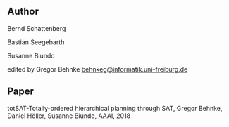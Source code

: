 ## Author
Bernd Schattenberg <no known mail>

Bastian Seegebarth <no known mail>

Susanne Biundo <no known mail>

edited by Gregor Behnke <behnkeg@informatik.uni-freiburg.de>

## Paper
totSAT-Totally-ordered hierarchical planning through SAT, Gregor Behnke, Daniel Höller, Susanne Biundo, AAAI, 2018
